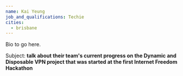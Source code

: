 ```yaml
---
name: Kai Yeung
job_and_qualifications: Techie
cities:
  - brisbane
---
```


Bio to go here.

Subject: **talk about their team's current progress on the Dynamic and Disposable VPN project that was started at the first Internet Freedom Hackathon**
